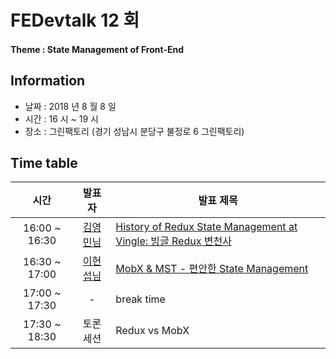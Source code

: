 # FEDevtalk 12 회

#### Theme : State Management of Front-End

## Information

- 날짜 : 2018 년 8 월 8 일
- 시간 : 16 시 ~ 19 시
- 장소 : 그린팩토리 (경기 성남시 분당구 불정로 6 그린팩토리)

## Time table

| 시간            | 발표자   | 발표 제목                                                     |
| :-----------: | :---: | --------------------------------------------------------- |
| 16:00 ~ 16:30 | [김영민님](https://youngk.im/)  | [History of Redux State Management at Vingle: 빙글 Redux 변천사](https://www.youtube.com/watch?v=KmJ8eTKsAf4&list=PLsFtzQAC8dDcv76FW0MDTTYVgnVrsW3sW&index=9) |
| 16:30 ~ 17:00 | [이현섭님](github.com/hyunseob)  | [MobX & MST - 편안한 State Management](https://www.youtube.com/watch?v=4yUgM7SaYUU&list=PLsFtzQAC8dDcv76FW0MDTTYVgnVrsW3sW&index=13) |
| 17:00 ~ 17:30 | -     | break time                                                |
| 17:30 ~ 18:30 | 토론 세션 | Redux vs MobX                                             |
